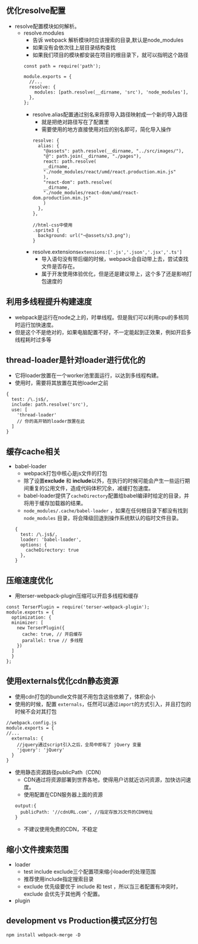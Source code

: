 ## 优化resolve配置
- resolve配置模块如何解析。
  - resolve.modules
    - 告诉 webpack 解析模块时应该搜索的目录,默认是node_modules
    - 如果没有会依次往上层目录结构查找
    - 如果我们项目的模块都安装在项目的根目录下，就可以指明这个路径  
    ```
    const path = require('path');

    module.exports = {
      //...
      resolve: {
        modules: [path.resolve(__dirname, 'src'), 'node_modules'],
      },
    };
    ```
    - resolve.alias配置通过别名来将原导⼊路径映射成⼀个新的导⼊路径
      - 就是把绝对路径写在了配置里
      - 需要使用的地方直接使用对应的别名即可，简化导入操作
      ```
      resolve: {
        alias: {
          "@assets": path.resolve(__dirname, "../src/images/"),
          "@": path.join(__dirname, "./pages"),
          react: path.resolve(
          __dirname,
          "./node_modules/react/umd/react.production.min.js"
          ),
          "react-dom": path.resolve(
          __dirname,
          "./node_modules/react-dom/umd/react-dom.production.min.js"
          )
        },
      },
      
      //html-css中使⽤
      .sprite3 {
        background: url("~@assets/s3.png");
      }
      ```
    - resolve.extensions``extensions:['.js','.json','.jsx','.ts']``
      - 导入语句没有带后缀的时候，webpack会自动带上去，尝试查找文件是否存在。
      - 属于开发使用体验优化，但是还是建议带上，这个多了还是影响打包速度的
## 利用多线程提升构建速度
- webpack是运行在node之上的，时单线程。但是我们可以利用cpu的多核同时运行加快速度。
- 但是这个不是绝对的，如果电脑配置不好，不一定能起到正效果，例如开启多线程耗时过多等
## thread-loader是针对loader进行优化的
- 它将loader放置在一个worker池里面运行，以达到多线程构建。
- 使用时，需要将其放置在其他loader之前
```
{
  test: /\.js$/,
  include: path.resolve('src'),
  use: [
    'thread-loader'
    // 你的⾼开销的loader放置在此 
  ]
}
```
## 缓存cache相关
- babel-loader
  - webpack打包中核心是js文件的打包
  - 除了设置**exclude** 和 **include**以外，在执行的时候可能会产生一些运行期间重复的公用文件，造成代码体积冗余，减缓打包速度。
  - babel-loader提供了``cacheDirectory``配置给babel编译时给定的目录，并将用于缓存加载器的结果。
  - ``node_modules/.cache/babel-loader`` ，如果在任何根⽬录下都没有找到 ``node_modules`` ⽬录，将会降级回退到操作系统默认的临时⽂件⽬录。
  ```
  {
    test: /\.js$/,
    loader: 'babel-loader',
    options: {
      cacheDirectory: true
    },
  }
  ```
## 压缩速度优化
- 用terser-webpack-plugin压缩可以开启多线程和缓存
```
const TerserPlugin = require('terser-webpack-plugin');
module.exports = {
  optimization: {
  minimizer: [
    new TerserPlugin({
      cache: true, // 开启缓存
      parallel: true // 多线程
    })
  ]
  }
};
```
## 使⽤externals优化cdn静态资源 
- 使用cdn打包的bundle文件就不用包含这些依赖了，体积会小
- 使用的时候，配置 ``externals``，任然可以通过``import``的方式引入，并且打包的时候不会对其打包
```
//webpack.config.js
module.exports = {
//...
  externals: {
    //jquery通过script引⼊之后，全局中即有了 jQuery 变量
    'jquery': 'jQuery'
  }
}
```
- 使用静态资源路径publicPath（CDN）
  - CDN通过将资源部署到世界各地，使得用户访就近访问资源，加快访问速度。
  - 使用配置在CDN服务器上面的资源
  ```
  output:{
    publicPath: '//cdnURL.com', //指定存放JS⽂件的CDN地址
  }
  ```
  - 不建议使用免费的CDN，不稳定
## 缩小文件搜索范围
- loader
  - test include exclude三个配置项来缩⼩loader的处理范围
  - 推荐使用include指定搜索目录
  - exclude 优先级要优于 include 和 test ，所以当三者配置有冲突时， exclude 会优先于其他两
个配置。
- plugin

## development vs Production模式区分打包
``npm install webpack-merge -D``